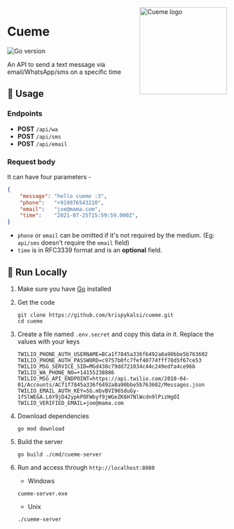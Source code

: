 <img src="https://i.imgur.com/gUw7ANz.jpg" alt="Cueme logo" align="right" width="200"/>

# Cueme
![Go version](https://img.shields.io/github/go-mod/go-version/krispykalsi/cueme)

An API to send a text message via email/WhatsApp/sms on a specific time

## 🧭 Usage

### Endpoints
- **POST** `/api/wa`
- **POST** `/api/sms`
- **POST** `/api/email`

### Request body
It can have four parameters -
```json
{
    "message": "hello cueme :3",
    "phone":   "+919876543210",
    "email":   "joe@mama.com",
    "time":    "2021-07-25T15:59:59.000Z",
}
```
- `phone` or `email` can be omitted if it's not required by the medium. (Eg: `api/sms` doesn't require the `email` field)
- `time` is in RFC3339 format and is an **optional** field.

## 🚧 Run Locally
1. Make sure you have [Go](https://go.dev/dl/) installed
2. Get the code

    ```shell
    git clone https://github.com/krispykalsi/cueme.git
    cd cueme
    ```
    
3. Create a file named `.env.secret` and copy this data in it. Replace the values with your keys

    ```shell
    TWILIO_PHONE_AUTH_USERNAME=BCa1f7845a336f6492a8a90bbe5b763602
    TWILIO_PHONE_AUTH_PASSWORD=c9757b0fc7fef40774fff78d5f67ce53
    TWILIO_MSG_SERVICE_SID=MGd438c79dd721034c44c249edfa4ce96b
    TWILIO_WA_PHONE_NO=+14155238886
    TWILIO_MSG_API_ENDPOINT=https://api.twilio.com/2010-04-01/Accounts/ACf1f7845a336f6492a8a90bbe5b763602/Messages.json
    TWILIO_EMAIL_AUTH_KEY=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
    TWILIO_VERIFIED_EMAIL=joe@mama.com
    ```

4. Download dependencies

    ```shell
    go mod download
    ```
5. Build the server

    ```shell
    go build ./cmd/cueme-server
    ```

6. Run and access through `http://localhost:8080`

    - Windows
    
    ```shell
    cueme-server.exe
    ```
    - Unix
    
    ```shell
    ./cueme-server
    ```
